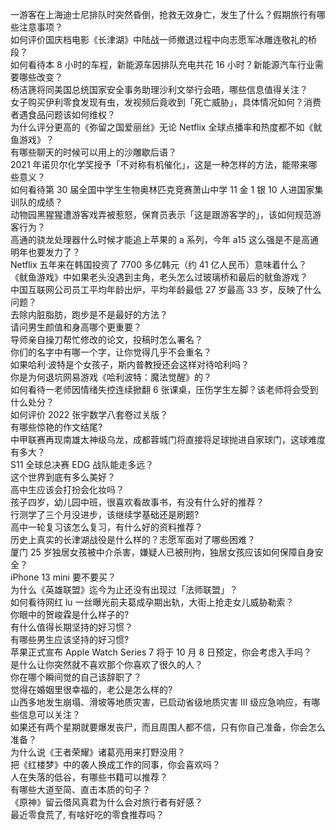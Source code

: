 一游客在上海迪士尼排队时突然昏倒，抢救无效身亡，发生了什么？假期旅行有哪些注意事项？  
如何评价国庆档电影《长津湖》中陆战一师撤退过程中向志愿军冰雕连敬礼的桥段？  
如何看待本 8 小时的车程，新能源车因排队充电共花 16 小时？新能源汽车行业需要哪些改变？  
杨洁篪将同美国总统国家安全事务助理沙利文举行会晤，哪些信息值得关注？  
女子购买伊利零食发现有虫，发视频后竟收到「死亡威胁」，具体情况如何？消费者遇食品问题该如何维权？  
为什么评分更高的《弥留之国爱丽丝》无论 Netflix 全球点播率和热度都不如《鱿鱼游戏》？  
有哪些聊天的时候可以用上的沙雕歇后语？  
2021 年诺贝尔化学奖授予「不对称有机催化」，这是一种怎样的方法，能带来哪些意义？  
如何看待第 30 届全国中学生生物奥林匹克竞赛萧山中学 11 金 1 银 10 人进国家集训队的成绩？  
动物园黑猩猩遭游客戏弄被惹怒，保育员表示「这是跟游客学的」，该如何规范游客行为？  
高通的骁龙处理器什么时候才能追上苹果的 a 系列，今年 a15 这么强是不是高通明年也要发力了？  
Netflix 五年来在韩国投资了 7700 多亿韩元（约 41 亿人民币）意味着什么？  
《鱿鱼游戏》中如果老头没遇到主角，老头怎么过玻璃桥和最后的鱿鱼游戏？  
中国互联网公司员工平均年龄出炉，平均年龄最低 27 岁最高 33 岁，反映了什么问题？  
去除内脏脂肪，跑步是不是最好的方法？  
请问男生颜值和身高哪个更重要？  
导师亲自操刀帮忙修改的论文，投稿时怎么署名？  
你们的名字中有哪一个字，让你觉得几乎不会重名？  
如果哈利·波特是个女孩子，斯内普教授还会这样对待哈利吗？  
你是为何退坑网易游戏《哈利波特：魔法觉醒》的？  
如何看待一老师因情绪失控连续掀翻 6 张课桌，压伤学生左脚？该老师将会受到什么处分？  
如何评价 2022 张宇数学八套卷过关版？  
有哪些惊艳的作文结尾?  
中甲联赛再现南雄太神级乌龙，成都蓉城门将直接将足球抛进自家球门，这球难度有多大？  
S11 全球总决赛 EDG 战队能走多远？  
这个世界到底有多么美好？  
高中生应该会打扮会化妆吗？  
孩子四岁，幼儿园中班，很喜欢看故事书，有没有什么好的推荐？  
行测学了三个月没进步，该继续学基础还是刷题?  
高中一轮复习该怎么复习，有什么好的资料推荐？  
历史上真实的长津湖战役是什么样的？志愿军面对了哪些困难？  
厦门 25 岁独居女孩被中介杀害，嫌疑人已被刑拘，独居女孩应该如何保障自身安全？  
iPhone 13 mini 要不要买？  
为什么《英雄联盟》迄今为止还没有出现过「法师联盟」？  
如何看待网红 lu 一丝曝光前夫葛成孕期出轨，大街上抢走女儿威胁勒索？  
你眼中的贺峻霖是什么样子的?  
有什么值得长期坚持的好习惯？  
有哪些男生应该坚持的好习惯?  
苹果正式宣布 Apple Watch Series 7 将于 10 月 8 日预定，你会考虑入手吗？  
是什么让你突然就不喜欢那个你喜欢了很久的人？  
你在哪个瞬间觉的自己该辞职了？  
觉得在婚姻里很幸福的，老公是怎么样的?  
山西多地发生崩塌、滑坡等地质灾害，已启动省级地质灾害 Ⅲ 级应急响应，有哪些信息可以关注？  
如果还有两个星期就要爆发丧尸，而且周围人都不信，只有你自己准备，你会怎么准备？  
为什么说《王者荣耀》诸葛亮用来打野没用？  
把《红楼梦》中的袭人换成工作的同事，你会喜欢吗？  
人在失落的低谷，有哪些书籍可以推荐？  
有哪些大道至简、直击本质的句子？  
《原神》留云借风真君为什么会对旅行者有好感？  
最近零食荒了, 有啥好吃的零食推荐吗？  
